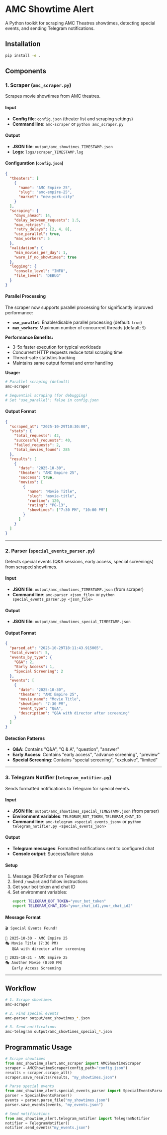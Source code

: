 # AMC Showtime Alert

A Python toolkit for scraping AMC Theatres showtimes, detecting special events, and sending Telegram notifications.

## Installation

```bash
pip install -e .
```

## Components

### 1. Scraper (`amc_scraper.py`)

Scrapes movie showtimes from AMC theatres.

#### Input
- **Config file**: `config.json` (theater list and scraping settings)
- **Command line**: `amc-scraper` or `python amc_scraper.py`

#### Output
- **JSON file**: `output/amc_showtimes_TIMESTAMP.json`
- **Logs**: `logs/scraper_TIMESTAMP.log`

#### Configuration (`config.json`)
```json
{
  "theaters": [
    {
      "name": "AMC Empire 25",
      "slug": "amc-empire-25", 
      "market": "new-york-city"
    }
  ],
  "scraping": {
    "days_ahead": 14,
    "delay_between_requests": 1.5,
    "max_retries": 3,
    "retry_delays": [2, 4, 8],
    "use_parallel": true,
    "max_workers": 5
  },
  "validation": {
    "min_movies_per_day": 1,
    "warn_if_no_showtimes": true
  },
  "logging": {
    "console_level": "INFO",
    "file_level": "DEBUG"
  }
}
```

#### Parallel Processing
The scraper now supports parallel processing for significantly improved performance:

- **`use_parallel`**: Enable/disable parallel processing (default: `true`)
- **`max_workers`**: Maximum number of concurrent threads (default: `5`)

**Performance Benefits:**
- 3-5x faster execution for typical workloads
- Concurrent HTTP requests reduce total scraping time
- Thread-safe statistics tracking
- Maintains same output format and error handling

**Usage:**
```bash
# Parallel scraping (default)
amc-scraper

# Sequential scraping (for debugging)
# Set "use_parallel": false in config.json
```

#### Output Format
```json
{
  "scraped_at": "2025-10-29T10:30:00",
  "stats": {
    "total_requests": 42,
    "successful_requests": 40,
    "failed_requests": 2,
    "total_movies_found": 285
  },
  "results": [
    {
      "date": "2025-10-30",
      "theater": "AMC Empire 25",
      "success": true,
      "movies": [
        {
          "name": "Movie Title",
          "slug": "movie-title",
          "runtime": 120,
          "rating": "PG-13",
          "showtimes": ["7:30 PM", "10:00 PM"]
        }
      ]
    }
  ]
}
```

---

### 2. Parser (`special_events_parser.py`)

Detects special events (Q&A sessions, early access, special screenings) from scraped showtimes.

#### Input
- **JSON file**: `output/amc_showtimes_TIMESTAMP.json` (from scraper)
- **Command line**: `amc-parser <json_file>` or `python special_events_parser.py <json_file>`

#### Output
- **JSON file**: `output/amc_showtimes_special_TIMESTAMP.json`

#### Output Format
```json
{
  "parsed_at": "2025-10-29T18:11:43.915005",
  "total_events": 5,
  "events_by_type": {
    "Q&A": 2,
    "Early Access": 1,
    "Special Screening": 2
  },
  "events": [
    {
      "date": "2025-10-30",
      "theater": "AMC Empire 25",
      "movie_name": "Movie Title",
      "showtime": "7:30 PM",
      "event_type": "Q&A",
      "description": "Q&A with director after screening"
    }
  ]
}
```

#### Detection Patterns
- **Q&A**: Contains "Q&A", "Q & A", "question", "answer"
- **Early Access**: Contains "early access", "advance screening", "preview"
- **Special Screening**: Contains "special screening", "exclusive", "limited"

---

### 3. Telegram Notifier (`telegram_notifier.py`)

Sends formatted notifications to Telegram for special events.

#### Input
- **JSON file**: `output/amc_showtimes_special_TIMESTAMP.json` (from parser)
- **Environment variables**: `TELEGRAM_BOT_TOKEN`, `TELEGRAM_CHAT_ID`
- **Command line**: `amc-telegram <special_events_json>` or `python telegram_notifier.py <special_events_json>`

#### Output
- **Telegram messages**: Formatted notifications sent to configured chat
- **Console output**: Success/failure status

#### Setup
1. Message @BotFather on Telegram
2. Send `/newbot` and follow instructions
3. Get your bot token and chat ID
4. Set environment variables:
   ```bash
   export TELEGRAM_BOT_TOKEN="your_bot_token"
   export TELEGRAM_CHAT_IDS="your_chat_id1,your_chat_id2"
   ```

#### Message Format
```
🎬 Special Events Found!

📅 2025-10-30 - AMC Empire 25
🎭 Movie Title (7:30 PM)
   Q&A with director after screening

📅 2025-10-31 - AMC Empire 25  
🎭 Another Movie (8:00 PM)
   Early Access Screening
```

---

## Workflow

```bash
# 1. Scrape showtimes
amc-scraper

# 2. Find special events
amc-parser output/amc_showtimes_*.json

# 3. Send notifications
amc-telegram output/amc_showtimes_special_*.json
```

## Programmatic Usage

```python
# Scrape showtimes
from amc_showtime_alert.amc_scraper import AMCShowtimeScraper
scraper = AMCShowtimeScraper(config_path="config.json")
results = scraper.scrape_all()
scraper.save_results(results, "my_showtimes.json")

# Parse special events
from amc_showtime_alert.special_events_parser import SpecialEventsParser
parser = SpecialEventsParser()
events = parser.parse_file("my_showtimes.json")
parser.save_events(events, "my_events.json")

# Send notifications
from amc_showtime_alert.telegram_notifier import TelegramNotifier
notifier = TelegramNotifier()
notifier.send_events("my_events.json")
```
